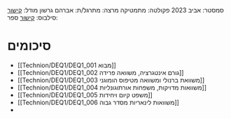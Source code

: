 סמסטר: אביב 2023
פקולטה: מתמטיקה
מרצה: 
מתרגל/ת: אברהם גרשון
מודל: [קישור](https://moodle2223.technion.ac.il/course/view.php?id=2721)
סילבוס: [קישור](https://moodle2223.technion.ac.il/pluginfile.php/382258/mod_resource/content/3/%D7%A1%D7%9C%D7%91%D7%95%D7%A1%20%D7%95%D7%93%D7%A3%20%D7%9E%D7%99%D7%93%D7%A2.pdf)
ספר: 

# סיכומים
- [[Technion/DEQ1/DEQ1_001 מבוא]]
- [[Technion/DEQ1/DEQ1_002 גורם אינטגרציה, משוואה פרידה]]
- [[Technion/DEQ1/DEQ1_003 משוואת ברנולי ומשוואה מטיפוס הומוגני]]
- [[Technion/DEQ1/DEQ1_004 משוואות מדויקות, משפחות אורתוגונליות]]
- [[Technion/DEQ1/DEQ1_005 משפט קיום ויחידות]]
- [[Technion/DEQ1/DEQ1_006 משוואות לינאריות מסדר גבוה]]
- 
